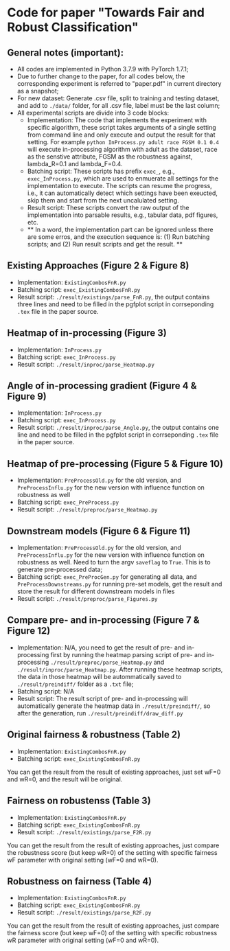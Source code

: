 # Code for paper "Towards Fair and Robust Classification"

## General notes (**important**):
- All codes are implemented in Python 3.7.9 with PyTorch 1.7.1;
- Due to further change to the paper, for all codes below, the corresponding experiment is referred to "paper.pdf" in current directory as a snapshot;
- For new dataset: Generate .csv file, split to training and testing dataset, and add to ``./data/`` folder, for all .csv file, label must be the last column;
- All experimental scripts are divide into 3 code blocks:
	- Implementation: The code that implements the experiment with specific algorithm, these script takes arguments of a single setting from command line and only execute and output the result for that setting. For example ``python InProcess.py adult race FGSM 0.1 0.4`` will execute in-processing algorithm with adult as the dataset, race as the senstive attribute, FGSM as the robustness against, lambda_R=0.1 and lambda_F=0.4.
	- Batching script: These scripts has prefix ``exec_``, e.g., ``exec_InProcess.py``, which are used to enmuerate all settings for the implementation to execute. The scripts can resume the progress, i.e., it can automatically detect which settings have been exeucted, skip them and start from the next uncalulated setting.
	- Result script: These scripts convert the raw output of the implementation into parsable results, e.g., tabular data, pdf figures, etc.
	- ** In a word, the implementation part can be ignored unless there are some erros, and the execution sequence is: (1) Run batching scripts; and (2) Run result scripts and get the result. **


## Existing Approaches (Figure 2 & Figure 8)

- Implementation: ``ExistingCombosFnR.py``
- Batching script: ``exec_ExistingCombosFnR.py``
- Result script: ``./result/existings/parse_FnR.py``, the output contains three lines and need to be filled in the pgfplot script in corrseponding ``.tex`` file in the paper source.

## Heatmap of in-processing (Figure 3)

- Implementation: ``InProcess.py``
- Batching script: ``exec_InProcess.py``
- Result script: ``./result/inproc/parse_Heatmap.py``

## Angle of in-processing gradient (Figure 4 & Figure 9)

- Implementation: ``InProcess.py``
- Batching script: ``exec_InProcess.py``
- Result script: ``./result/inproc/parse_Angle.py``, the output contains one line and need to be filled in the pgfplot script in corrseponding ``.tex`` file in the paper source.

## Heatmap of pre-processing (Figure 5 & Figure 10)

- Implementation: ``PreProcessOld.py`` for the old version, and ``PreProcessInflu.py`` for the new version with influence function on robustness as well
- Batching script: ``exec_PreProcess.py``
- Result script: ``./result/preproc/parse_Heatmap.py``

## Downstream models (Figure 6 & Figure 11)

- Implementation: ``PreProcessOld.py`` for the old version, and ``PreProcessInflu.py`` for the new version with influence function on robustness as well. Need to turn the argv ``saveflag`` to ``True``. This is to generate pre-processed data;
- Batching script: ``exec_PreProcGen.py`` for generating all data, and ``PreProcessDownstreams.py`` for running pre-set models, get the result and store the result for different downstream models in files
- Result script: ``./result/preproc/parse_Figures.py``

## Compare pre- and in-processing (Figure 7 & Figure 12)

- Implementation: N/A, you need to get the result of pre- and in-processing first by running the heatmap parsing script of pre- and in-processing ``./result/preproc/parse_Heatmap.py`` and ``./result/inproc/parse_Heatmap.py``. After running these heatmap scripts, the data in those heatmap will be autommatically saved to ``./result/preindiff/`` folder as a ``.txt`` file;
- Batching script: N/A
- Result script: The result script of pre- and in-processing will automatically generate the heatmap data in ``./result/preindiff/``, so after the generation, run ``./result/preindiff/draw_diff.py``

## Original fairness & robustness (Table 2)

- Implementation: ``ExistingCombosFnR.py``
- Batching script: ``exec_ExistingCombosFnR.py``

You can get the result from the result of existing approaches, just set wF=0 and wR=0, and the result will be original.

## Fairness on robustenss (Table 3)

- Implementation: ``ExistingCombosFnR.py``
- Batching script: ``exec_ExistingCombosFnR.py``
- Result script: ``./result/existings/parse_F2R.py``

You can get the result from the result of existing approaches, just compare the robustness score (but keep wR=0) of the setting with specific fairness wF parameter with original setting (wF=0 and wR=0).

## Robustness on fairness (Table 4)

- Implementation: ``ExistingCombosFnR.py``
- Batching script: ``exec_ExistingCombosFnR.py``
- Result script: ``./result/existings/parse_R2F.py``

You can get the result from the result of existing approaches, just compare the fairness score (but keep wF=0) of the setting with specific robustness wR parameter with original setting (wF=0 and wR=0).

